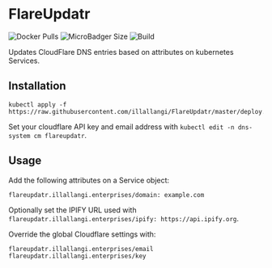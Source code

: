 # FlareUpdatr
![Docker Pulls](https://img.shields.io/docker/pulls/illallangi/flareupdatr.svg)
![MicroBadger Size](https://img.shields.io/microbadger/image-size/illallangi/flareupdatr.svg)
![Build](https://github.com/illallangi/AlfaController/workflows/Response%20to%20a%20Push%20on%20Master/badge.svg)

Updates CloudFlare DNS entries based on attributes on kubernetes Services.

## Installation

    kubectl apply -f https://raw.githubusercontent.com/illallangi/FlareUpdatr/master/deploy.yaml

Set your cloudflare API key and email address with `kubectl edit -n dns-system cm flareupdatr`.

## Usage

Add the following attributes on a Service object:

    flareupdatr.illallangi.enterprises/domain: example.com

Optionally set the IPIFY URL used with `flareupdatr.illallangi.enterprises/ipify: https://api.ipify.org`.

Override the global Cloudflare settings with:

    flareupdatr.illallangi.enterprises/email
    flareupdatr.illallangi.enterprises/key
